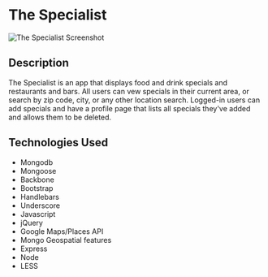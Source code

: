 # The Specialist

![The Specialist Screenshot](http://imgur.com/JD9ZCyo.jpg)



## Description

The Specialist is an app that displays food and drink specials and restaurants and bars.  All users can vew specials in their current area, or search by zip code, city, or any other location search.  Logged-in users can add specials and have a profile page that lists all specials they've added and allows them to be deleted.

## Technologies Used
* Mongodb
* Mongoose
* Backbone
* Bootstrap
* Handlebars
* Underscore
* Javascript
* jQuery
* Google Maps/Places API
* Mongo Geospatial features
* Express
* Node
* LESS

